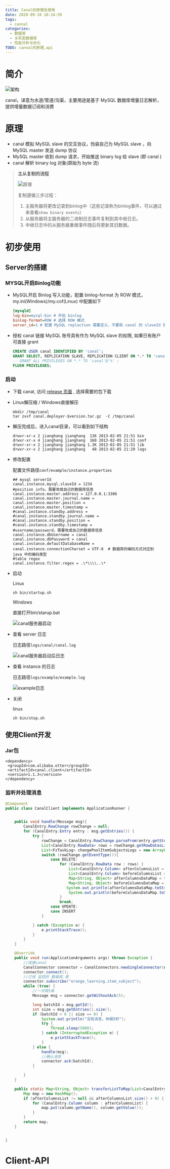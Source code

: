 ```yaml
---
title: Canal的原理及使用
date: 2020-09-10 18:24:59
tags:
  - cannal
categories:
  - 数据库
  - 关系型数据库
  - 性能分析与优化
TODO: cannal的原理,api
---
```


# 简介

![架构](Canal的原理及使用/架构.png)

canal，译意为水道/管道/沟渠，主要用途是基于 MySQL 数据库增量日志解析，提供增量数据订阅和消费



# 原理

- canal 模拟 MySQL slave 的交互协议，伪装自己为 MySQL slave ，向 MySQL master 发送 dump 协议
- MySQL master 收到 dump 请求，开始推送 binary log 给 slave (即 canal )
- canal 解析 binary log 对象(原始为 byte 流)

> **主从复制的流程**
>
> ![原理](Canal的原理及使用/原理.png)
>
> 复制遵循三步过程：
>
> 1. 主服务器将更改记录到binlog中（这些记录称为binlog事件，可以通过来查看`show binary events`）
> 2. 从服务器将主服务器的二进制日志事件复制到其中继日志。
> 3. 中继日志中的从服务器重做事件随后将更新其旧数据。

# 初步使用

## Server的搭建

### MYSQL开启Binlog功能

- MySQL开启 Binlog 写入功能，配置 binlog-format 为 ROW 模式，my.ini(Windows)/my.cof(Linux) 中配置如下

  ```ini
  [mysqld]
  log-bin=mysql-bin # 开启 binlog
  binlog-format=ROW # 选择 ROW 模式
  server_id=1 # 配置 MySQL replaction 需要定义，不要和 canal 的 slaveId 重复
  ```

- 授权 canal 链接 MySQL 账号具有作为 MySQL slave 的权限, 如果已有账户可直接 grant

  ```SQL
  CREATE USER canal IDENTIFIED BY 'canal';  
  GRANT SELECT, REPLICATION SLAVE, REPLICATION CLIENT ON *.* TO 'canal'@'%';
  -- GRANT ALL PRIVILEGES ON *.* TO 'canal'@'%' ;
  FLUSH PRIVILEGES;
  ```

### 启动

- 下载 canal, 访问 [release 页面](https://github.com/alibaba/canal/releases) , 选择需要的包下载

- Linux解压缩 / Windows直接解压

  ```
  mkdir /tmp/canal
  tar zxvf canal.deployer-$version.tar.gz  -C /tmp/canal
  ```

- 解压完成后，进入canal目录，可以看到如下结构

    ```
    drwxr-xr-x 2 jianghang jianghang  136 2013-02-05 21:51 bin
    drwxr-xr-x 4 jianghang jianghang  160 2013-02-05 21:51 conf
    drwxr-xr-x 2 jianghang jianghang 1.3K 2013-02-05 21:51 lib
    drwxr-xr-x 2 jianghang jianghang   48 2013-02-05 21:29 logs
    ```

- 修改配置

  配置文件路径`conf/example/instance.properties`

  ```
  ## mysql serverId
  canal.instance.mysql.slaveId = 1234
  #position info，需要改成自己的数据库信息
  canal.instance.master.address = 127.0.0.1:3306 
  canal.instance.master.journal.name = 
  canal.instance.master.position = 
  canal.instance.master.timestamp = 
  #canal.instance.standby.address = 
  #canal.instance.standby.journal.name =
  #canal.instance.standby.position = 
  #canal.instance.standby.timestamp = 
  #username/password，需要改成自己的数据库信息
  canal.instance.dbUsername = canal  
  canal.instance.dbPassword = canal
  canal.instance.defaultDatabaseName =
  canal.instance.connectionCharset = UTF-8  # 数据库的编码方式对应到 java 中的编码类型
  #table regex
  canal.instance.filter.regex = .\*\\\\..\*
  ```

- 启动

  Linux

  ```
  sh bin/startup.sh
  ```

  Windows

  直接打开bin/starup.bat

  ![canal服务器启动](Canal的原理及使用/canal服务器启动.png)

- 查看 server 日志

  日志路径`logs/canal/canal.log`
  
  ![canal服务器启动后日志](Canal的原理及使用/canal服务器启动后日志.png)

- 查看 instance 的日志

  日志路径`logs/example/example.log`
  
  ![example日志](Canal的原理及使用/example日志.png)

- 关闭

  linux
  
  ```
  sh bin/stop.sh
  ```

## 使用Client开发

### Jar包

```text
<dependency>
 <groupId>com.alibaba.otter</groupId>
 <artifactId>canal.client</artifactId>
 <version>1.1.3</version>
</dependency>
```

### 监听并处理消息

```java
@Component
public class CanalClient implements ApplicationRunner {


    public void handle(Message msg){
        CanalEntry.RowChange rowChange = null;
        for (CanalEntry.Entry entry : msg.getEntries()) {
            try {
                rowChange = CanalEntry.RowChange.parseFrom(entry.getStoreValue());
                List<CanalEntry.RowData> rows = rowChange.getRowDatasList();
                List<FzTaskLog> changePoolItemSubjectsLogs = new ArrayList<>();
                switch (rowChange.getEventType()){
                    case DELETE:
                        for (CanalEntry.RowData row : rows) {
                            List<CanalEntry.Column> afterColumnsList = row.getAfterColumnsList();
                            List<CanalEntry.Column> beforeColumnsList = row.getBeforeColumnsList();
                            Map<String, Object> afterColumnsDataMap = transforListToMap(afterColumnsList);
                            Map<String, Object> beforeColumnsDataMap = transforListToMap(beforeColumnsList);
         				   System.out.println(afterColumnsDataMap.toString())
                            System.out.println(beforeColumnsDataMap.toString())  
                        }
                        break;
                	case UPDATE:
                	case INSERT
                }

            } catch (Exception e) {
                e.printStackTrace();
            }
        }
    }

    @Override
    public void run(ApplicationArguments args) throws Exception {
        //连接canal
        CanalConnector connector = CanalConnectors.newSingleConnector(new InetSocketAddress(AddressUtils.getHostIp(), 11111), "example", "", "");
        connector.connect();
        //订阅 监控的 数据库.表
        connector.subscribe("orange_learning.item_subject");
        while (true) {
            //一次取5条
            Message msg = connector.getWithoutAck(5);

            long batchId = msg.getId();
            int size = msg.getEntries().size();
            if (batchId < 0 || size == 0) {
                System.out.println("没有消息，休眠5秒");
                try {
                    Thread.sleep(5000);
                } catch (InterruptedException e) {
                    e.printStackTrace();
                }
            } else {
                handle(msg);
                //确认消息
                connector.ack(batchId);
            }

        }
    }

    public static Map<String, Object> transforListToMap(List<CanalEntry.Column> afterColumnsList) {
        Map map = new HashMap();
        if (afterColumnsList != null && afterColumnsList.size() > 0) {
            for (CanalEntry.Column column : afterColumnsList) {
                map.put(column.getName(), column.getValue());
            }
        }
        return map;
    }


}
```

# Client-API

